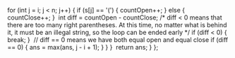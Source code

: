for (int j = i; j < n; j++)
{
if (s[j] == '(')
{
countOpen++;
}
else
{
countClose++;
}
​
int diff = countOpen - countClose;
/*
diff < 0
means that there are too many right parentheses. At this time, no matter what is behind it, it  must be an illegal string, so the loop can be ended early
*/
if (diff < 0)
{
break;
}
​
// diff == 0 means we have both equal open and equal close
if (diff == 0)
{
ans = max(ans, j - i + 1);
}
}
}
​
return ans;
}
};
```
​
​
​
​
​